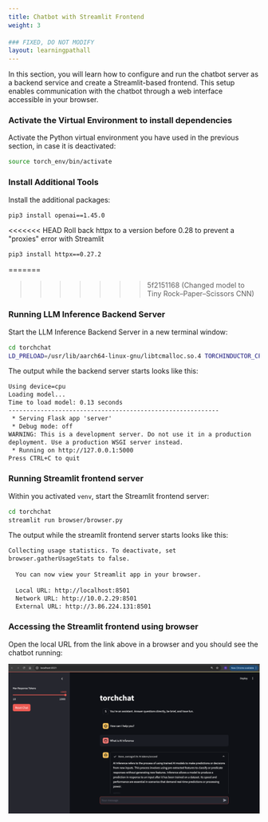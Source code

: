 ```yaml
---
title: Chatbot with Streamlit Frontend
weight: 3

### FIXED, DO NOT MODIFY
layout: learningpathall
---
```


In this section, you will learn how to configure and run the chatbot server as a backend service and create a Streamlit-based frontend. This setup enables communication with the chatbot through a web interface accessible in your browser.

### Activate the Virtual Environment to install dependencies
Activate the Python virtual environment you have used in the previous section, in case it is deactivated:

```sh
source torch_env/bin/activate
```

### Install Additional Tools
Install the additional packages:

```sh
pip3 install openai==1.45.0
```

<<<<<<< HEAD
Roll back httpx to a version before 0.28 to prevent a "proxies" error with Streamlit
```sh
pip3 install httpx==0.27.2
```

=======
>>>>>>> 5f2151168 (Changed model to Tiny Rock–Paper–Scissors CNN)
### Running LLM Inference Backend Server
Start the LLM Inference Backend Server in a new terminal window:

```sh
cd torchchat
LD_PRELOAD=/usr/lib/aarch64-linux-gnu/libtcmalloc.so.4 TORCHINDUCTOR_CPP_WRAPPER=1 TORCHINDUCTOR_FREEZING=1 OMP_NUM_THREADS=16 python3 torchchat.py server llama3.1 --dso-path exportedModels/llama3.1.so
```

The output while the backend server starts looks like this:

```output
Using device=cpu 
Loading model...
Time to load model: 0.13 seconds
-----------------------------------------------------------
 * Serving Flask app 'server'
 * Debug mode: off
WARNING: This is a development server. Do not use it in a production deployment. Use a production WSGI server instead.
 * Running on http://127.0.0.1:5000
Press CTRL+C to quit
```

### Running Streamlit frontend server
Within you activated `venv`, start the Streamlit frontend server:

```sh
cd torchchat
streamlit run browser/browser.py
```

The output while the streamlit frontend server starts looks like this:

```output
Collecting usage statistics. To deactivate, set browser.gatherUsageStats to false.

  You can now view your Streamlit app in your browser.

  Local URL: http://localhost:8501
  Network URL: http://10.0.2.29:8501
  External URL: http://3.86.224.131:8501
```

### Accessing the Streamlit frontend using browser

Open the local URL from the link above in a browser and you should see the chatbot running:

![Chatbot](images/chatbot.png)
